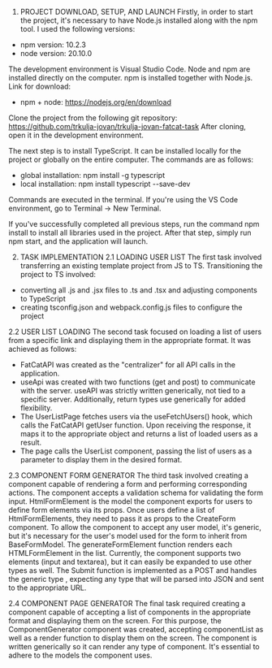 1. PROJECT DOWNLOAD, SETUP, AND LAUNCH
Firstly, in order to start the project, it's necessary to have Node.js installed along with the npm tool. I used the following versions:
  - npm version: 10.2.3
  - node version: 20.10.0

The development environment is Visual Studio Code. Node and npm are installed directly on the computer. npm is installed together with Node.js. Link for download:
  - npm + node: https://nodejs.org/en/download

Clone the project from the following git repository: https://github.com/trkulja-jovan/trkulja-jovan-fatcat-task
After cloning, open it in the development environment.

The next step is to install TypeScript. It can be installed locally for the project or globally on the entire computer. The commands are as follows:
  - global installation: npm install -g typescript
  - local installation: npm install typescript --save-dev

Commands are executed in the terminal. If you're using the VS Code environment, go to Terminal -> New Terminal.

If you've successfully completed all previous steps, run the command npm install to install all libraries used in the project.
After that step, simply run npm start, and the application will launch.

2. TASK IMPLEMENTATION
2.1 LOADING USER LIST
The first task involved transferring an existing template project from JS to TS. Transitioning the project to TS involved:
  - converting all .js and .jsx files to .ts and .tsx and adjusting components to TypeScript
  - creating tsconfig.json and webpack.config.js files to configure the project

2.2 USER LIST LOADING
The second task focused on loading a list of users from a specific link and displaying them in the appropriate format. It was achieved as follows:
  - FatCatAPI was created as the "centralizer" for all API calls in the application.
  - useApi was created with two functions (get and post) to communicate with the server. useAPI was strictly written generically, not tied to a specific server. Additionally, return types use <T> generically for added flexibility.
  - The UserListPage fetches users via the useFetchUsers() hook, which calls the FatCatAPI getUser function. Upon receiving the response, it maps it to the appropriate object and returns a list of loaded users as a result.
  - The page calls the UserList component, passing the list of users as a parameter to display them in the desired format.

2.3 COMPONENT FORM GENERATOR
The third task involved creating a component capable of rendering a form and performing corresponding actions.
The component accepts a validation schema for validating the form input.
HtmlFormElement is the model the component exports for users to define form elements via its props. Once users define a list of HtmlFormElements, they need to pass it as props to the CreateForm component.
To allow the component to accept any user model, it's <T> generic, but it's necessary for the user's model used for the form to inherit from BaseFormModel. The generateFormElement function renders each HTMLFormElement in the list. Currently, the component supports two elements (input and textarea), but it can easily be expanded to use other types as well.
The Submit function is implemented as a POST and handles the generic type <T>, expecting any type that will be parsed into JSON and sent to the appropriate URL.

2.4 COMPONENT PAGE GENERATOR
The final task required creating a component capable of accepting a list of components in the appropriate format and displaying them on the screen. For this purpose, the ComponentGenerator component was created, accepting componentList as well as a render function to display them on the screen.
The component is written generically so it can render any type of component. It's essential to adhere to the models the component uses.